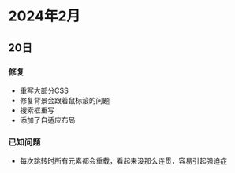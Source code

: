 # 2024年2月
## 20日
### 修复
- 重写大部分CSS
- 修复背景会跟着鼠标滚的问题
- 搜索框重写
- 添加了自适应布局
### 已知问题
- 每次跳转时所有元素都会重载，看起来没那么连贯，容易引起强迫症
